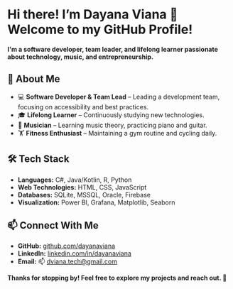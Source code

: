 # Hi there! I’m Dayana Viana 👋 Welcome to my GitHub Profile! 

**I'm a software developer, team leader, and lifelong learner passionate about technology, music, and entrepreneurship.**  

## 🚀 About Me  
- 💻 **Software Developer & Team Lead** – Leading a development team, focusing on accessibility and best practices.  
- 🎓 **Lifelong Learner** – Continuously studying new technologies.  
- 🎵 **Musician** – Learning music theory, practicing piano and guitar.  
- 🏋️ **Fitness Enthusiast** – Maintaining a gym routine and cycling daily.  

## 🛠️ Tech Stack  
- **Languages:** C#, Java/Kotlin, R, Python
- **Web Technologies:** HTML, CSS, JavaScript 
- **Databases:** SQLite, MSSQL, Oracle, Firebase  
- **Visualization:** Power BI, Grafana, Matplotlib, Seaborn

## 📫 Connect With Me  
- **GitHub:** [github.com/dayanaviana](https://github.com/dayanaviana)  
- **LinkedIn:** [linkedin.com/in/dayanaviana](https://linkedin.com/in/dayanaviana)  
- **Email:**  📫 dviana.tech@gmail.com

**Thanks for stopping by! Feel free to explore my projects and reach out. 🚀**  


<!---
dayanaviana/dayanaviana is a ✨ special ✨ repository because its `README.md` (this file) appears on your GitHub profile.
You can click the Preview link to take a look at your changes.
--->
